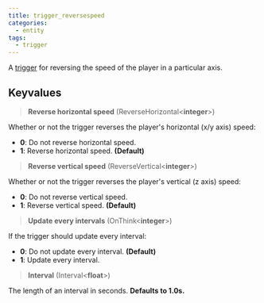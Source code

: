 ```yaml
---
title: trigger_reversespeed
categories:
  - entity
tags:
  - trigger
---
```


A [trigger](https://developer.valvesoftware.com/wiki/Triggers) for reversing the speed of the player in a particular axis.

## Keyvalues

> **Reverse horizontal speed** (ReverseHorizontal&lt;**integer**&gt;)

Whether or not the trigger reverses the player's horizontal (x/y axis) speed:

- **0**: Do not reverse horizontal speed.
- **1**: Reverse horizontal speed. **(Default)**

> **Reverse vertical speed** (ReverseVertical&lt;**integer**&gt;)

Whether or not the trigger reverses the player's vertical (z axis) speed:

- **0**: Do not reverse vertical speed.
- **1**: Reverse vertical speed. **(Default)**

> **Update every intervals** (OnThink&lt;**integer**&gt;)

If the trigger should update every interval:

- **0**: Do not update every interval. **(Default)**
- **1**: Update every interval.

> **Interval** (Interval&lt;**float**&gt;)

The length of an interval in seconds. **Defaults to 1.0s.**
